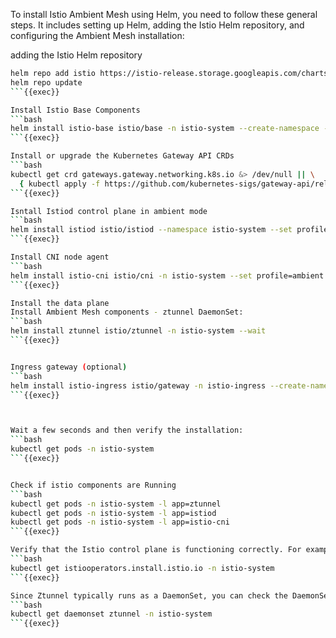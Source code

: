 To install Istio Ambient Mesh using Helm, you need to follow these general steps. It includes setting up Helm, adding the Istio Helm repository, and configuring the Ambient Mesh installation:

adding the Istio Helm repository
```bash
helm repo add istio https://istio-release.storage.googleapis.com/charts
helm repo update
```{{exec}}

Install Istio Base Components
```bash
helm install istio-base istio/base -n istio-system --create-namespace --wait
```{{exec}}

Install or upgrade the Kubernetes Gateway API CRDs
```bash
kubectl get crd gateways.gateway.networking.k8s.io &> /dev/null || \
  { kubectl apply -f https://github.com/kubernetes-sigs/gateway-api/releases/download/v1.1.0/standard-install.yaml; }
```{{exec}}

Isntall Istiod control plane in ambient mode
```bash
helm install istiod istio/istiod --namespace istio-system --set profile=ambient --wait
```{{exec}}

Install CNI node agent
```bash
helm install istio-cni istio/cni -n istio-system --set profile=ambient --wait
```{{exec}}

Install the data plane
Install Ambient Mesh components - ztunnel DaemonSet: 
```bash
helm install ztunnel istio/ztunnel -n istio-system --wait
```{{exec}}


Ingress gateway (optional)
```bash
helm install istio-ingress istio/gateway -n istio-ingress --create-namespace --wait
```{{exec}}



Wait a few seconds and then verify the installation:
```bash
kubectl get pods -n istio-system
```{{exec}}


Check if istio components are Running
```bash
kubectl get pods -n istio-system -l app=ztunnel
kubectl get pods -n istio-system -l app=istiod
kubectl get pods -n istio-system -l app=istio-cni
```{{exec}}

Verify that the Istio control plane is functioning correctly. For example, ensure that istiod is not managing sidecars, and ambient mode is enabled:
```bash
kubectl get istiooperators.install.istio.io -n istio-system
```{{exec}}

Since Ztunnel typically runs as a DaemonSet, you can check the DaemonSet status using:
```bash
kubectl get daemonset ztunnel -n istio-system
```{{exec}}

